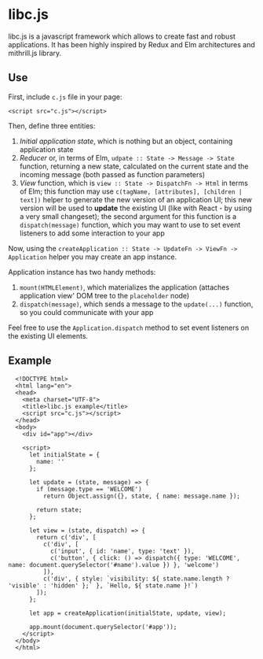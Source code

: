# libc.js

libc.js is a javascript framework which allows to create fast and robust applications.
It has been highly inspired by Redux and Elm architectures and mithrill.js library.

## Use

First, include `c.js` file in your page:

    <script src="c.js"></script>

Then, define three entities:

1. *Initial application state*, which is nothing but an object, containing application state
2. *Reducer* or, in terms of Elm, `udpate :: State -> Message -> State` function, returning a new state, calculated on the current state and the incoming message (both passed as function parameters)
3. *View* function, which is `view :: State -> DispatchFn -> Html` in terms of Elm; this function may use `c(tagName, [attributes], [children | text])` helper to generate the new version of an application UI; this new version will be used to **update** the existing UI (like with React - by using a very small changeset); the second argument for this function is a `dispatch(message)` function, which you may want to use to set event listeners to add some interaction to your app

Now, using the `createApplication :: State -> UpdateFn -> ViewFn -> Application` helper you may create an app instance.

Application instance has two handy methods:

1. `mount(HTMLElement)`, which materializes the application (attaches application view' DOM tree to the `placeholder` node)
2. `dispatch(message)`, which sends a message to the `update(...)` function, so you could communicate with your app

Feel free to use the `Application.dispatch` method to set event listeners on the existing UI elements.

## Example

```
  <!DOCTYPE html>
  <html lang="en">
  <head>
    <meta charset="UTF-8">
    <title>libc.js example</title>
    <script src="c.js"></script>
  </head>
  <body>
    <div id="app"></div>

    <script>
      let initialState = {
        name: ''
      };

      let update = (state, message) => {
        if (message.type == 'WELCOME')
          return Object.assign({}, state, { name: message.name });

        return state;
      };

      let view = (state, dispatch) => {
        return c('div', [
          c('div', [
            c('input', { id: 'name', type: 'text' }),
            c('button', { click: () => dispatch({ type: 'WELCOME', name: document.querySelector('#name').value }) }, 'welcome')
          ]),
          c('div', { style: `visibility: ${ state.name.length ? 'visible' : 'hidden' };` }, `Hello, ${ state.name }!`)
        ]);
      };

      let app = createApplication(initialState, update, view);

      app.mount(document.querySelector('#app'));
    </script>
  </body>
  </html>
```

